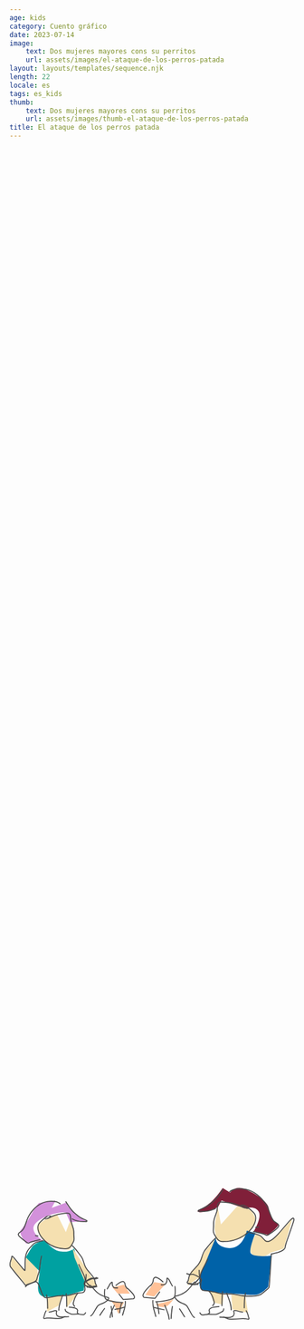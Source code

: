 ```yaml
---
age: kids
category: Cuento gráfico
date: 2023-07-14
image:
    text: Dos mujeres mayores cons su perritos
    url: assets/images/el-ataque-de-los-perros-patada
layout: layouts/templates/sequence.njk
length: 22
locale: es
tags: es_kids
thumb:
    text: Dos mujeres mayores cons su perritos
    url: assets/images/thumb-el-ataque-de-los-perros-patada
title: El ataque de los perros patada
---
```


<svg viewBox="0 0 761 352" xmlns="http://www.w3.org/2000/svg" xml:space="preserve" style="height:100%;max-width:100%;fill-rule:evenodd;clip-rule:evenodd;stroke-linejoin:round;stroke-miterlimit:10">
<path d="M76.905 479.531c3.852-5.841 19.135-10.934 19.135-10.934l8.885 17.768 4.781-12.984s3.956 8.676 3.419 15.718c-.536 7.042-1.721 15.878-6.839 15.032-5.117-.846-13.137-2.029-19.13-6.831-5.993-4.803-14.103-11.928-10.25-17.769h-.001ZM49.57 510.968l-.684 10.251 15.718 18.451 12.299-4.1-.997-12.986-11.302-11.616-.686 14.351-14.349-14.351h.001Z" style="fill:#f5e0b0;fill-rule:nonzero" transform="translate(-125.578 -1161.848) scale(2.63133)"/><path d="M83.427 494.849s-9.693 1.732-12.985 6.834c-3.291 5.101-6.153 10.248-6.153 10.248l13.67 13.671 2.05-15.718-3.106 29.786s-1.973 11.127 5.84 11.901c7.814.774 23.236-1.367 23.236-1.367l17.088-4.783 1.367-13.668s-3.789-4.232-6.156-12.304c-2.368-8.073-5.103-16.685-5.103-16.685s-4.572 5.204-15.635 2.767c-6.265-1.381-14.113-10.682-14.113-10.682Z" style="fill:#00a1a1;fill-rule:nonzero" transform="translate(-125.578 -1161.848) scale(2.63133)"/><path d="m111.753 502.764 2.05 9.568 12.988 30.072 10.251-1.367-12.299-19.135-12.99-19.138ZM85.79 552.655l-.006 14.349 11.618-6.151 4.784-10.934-16.397 2.736h.001Zm19.813-1.369 11.623-2.731-11.623 14.348v-11.617Z" style="fill:#f5e0b0;fill-rule:nonzero" transform="translate(-125.578 -1161.848) scale(2.63133)"/><path d="m109.022 476.114 17.085-.683s-21.249-13.129-20.502-19.135l-15.035 5.467 3.97-7.379-16.952 2.595s-3.55 3.775-7.52 10.934c-3.97 7.16-8.26 13.468-10.934 16.402-2.675 2.934 5.465 13.665 5.465 13.665L81 494.563s-14.4-9.068-6.834-17.085c7.566-8.016 24.146-11.804 30.759-10.931" style="fill:#d391db;fill-rule:nonzero" transform="translate(-125.578 -1161.848) scale(2.63133)"/><path d="m152.127 542.291 11.622-2.783 6.149 9.047h-12.3m-9.888 4.802s10.835 7.211 16.37 3.507l-5.848 12.276s-4.715-12.719-10.522-15.783Zm37.998-3.507 8.765-12.86 11.693 1.754-11.69 12.859-8.768-1.753Zm10.517 9.35s17.323-2.701 19.291-6.427c1.969-3.727-4.788 8.464-10.519 9.352-5.731.888-8.772-2.925-8.772-2.925Z" style="fill:#ffc197;fill-rule:nonzero" transform="translate(-125.578 -1161.848) scale(2.63133)"/><path d="M238.311 465.09s8.083-4.019 14.031-9.35c5.948-5.332 11.691-14.029 11.691-14.029l7.597 4.674s4.808-7.914 15.202-3.505 22.991 12.472 23.966 19.29c.975 6.818 4.16 13.353 8.768 15.198 4.608 1.845-9.353 11.69-9.353 11.69l-14.618-3.509s8.972-14.506 4.677-20.459c-4.295-5.953-13.239-2.578-13.239-2.578l-24.142-8.128-3.532 6.617s-17.543 8.172-21.048 4.089Z" style="fill:#801f39;fill-rule:nonzero" transform="translate(-125.578 -1161.848) scale(2.63133)"/><path d="m278.649 460.416-16.37 18.121-2.925-16.37s-4.564 18.623-2.918 23.384c1.646 4.761-2.071 11.182 9.348 9.935 11.419-1.247 18.925-1.795 23.382-7.599 4.457-5.804 9.642-9.716 7.603-16.365-2.039-6.649-7.115-10.825-18.12-11.106Z" style="fill:#f5e0b0;fill-rule:nonzero" transform="translate(-125.578 -1161.848) scale(2.63133)"/><path d="M231.883 525.884s8.844-5.439 10.524-12.275c1.681-6.837 14.614-20.459 14.614-20.459l-16.954 39.164-11.691 8.183 3.507-14.613Zm65.466-36.828s-10.168 16.269-1.751 21.046c8.416 4.776 16.951-2.923 16.951-2.923l13.447-4.092 8.766-30.396s-18.285 22.813-24.551 22.213c-6.265-.601-6.987-5.234-12.862-5.848Zm-46.176 57.287 3.507 11.106 9.353 2.338 1.167-11.108-14.027-2.336Zm21.626 3.505 1.169 14.613 15.784 3.509-2.922-18.12-14.031-.002Z" style="fill:#f5e0b0;fill-rule:nonzero" transform="translate(-125.578 -1161.848) scale(2.63133)"/><path d="m257.021 491.981-16.37 39.748s-1.253 11.771 2.339 12.86c3.591 1.089 9.839 3.242 23.966 3.507 14.127.265 22.911 2.121 29.811 1.754 6.9-.368 13.446-8.184 13.446-8.184l3.503-31.567s-21.212 2.615-21.623-3.505c-.411-6.119 5.258-19.289 5.258-19.289l-8.765-2.338s-4.005 18.753-18.121 17.536c-14.116-1.217-13.444-10.522-13.444-10.522Z" style="fill:#0062a8;fill-rule:nonzero" transform="translate(-125.578 -1161.848) scale(2.63133)"/><path d="M300.406 480.688c-.972.139-1.934.266-2.906.406-.29.044-.482.335-.438.625.045.29.304.482.594.437.97-.158 1.937-.31 2.906-.468a.539.539 0 0 0 .438-.594c-.042-.275-.319-.449-.594-.406Zm-226.218 8.718c-.275-.044-.55.132-.594.406-.045.275.132.55.406.594.826.144 1.674.295 2.5.438a.517.517 0 0 0 .594-.438.548.548 0 0 0-.438-.625l-2.469-.375h.001Zm188.562-34.031c-1.026.012-2.049.17-2.719.656-1.272.925-1.62 2.638-1.812 4.094-.171 1.29-.161 2.618-.344 3.906-.101.716-.327 1.459-.531 2.125-.838 2.733-2.083 5.385-2.688 8.188-.444 2.062-.323 4.099-.375 6.187-.047 1.886-.441 3.805-.125 5.688.281 1.673 1.178 3.009 2.032 4.437.923 1.544 1.893 3.139 3.312 4.282 2.138 1.72 4.181 1.559 6.781 1.468 1.941-.068 3.837-.215 5.75-.562 7.082-1.284 13.802-4.743 18.969-9.75 2.563-2.484 4.755-5.329 6.031-8.688 1.2-3.156 1.725-7.003-.25-9.968-.617-.927-1.478-1.686-2.281-2.438a50.405 50.405 0 0 0-3.531-3.031c-1.001-.776-2.019-1.519-3.094-2.188-.499-.31-1-.627-1.563-.812-.737-.243-1.514-.238-2.281-.281-.246-.014-.972-.17-.75-.063 2.383 1.144-.004.019-.719-.063A.508.508 0 0 0 282 459c-.031.276.193.531.469.562 1.337.549 1.476.701 1.875.938-1.192-.519-2.372-1.077-3.563-1.594-4.753-2.064-10.074-2.975-15.219-3.375-.734-.057-1.786-.168-2.812-.156Zm.656 1.125c1.336.025 2.675.117 4 .281 4.598.57 9.156 1.404 13.406 3.313 1.829.821 3.614 1.828 5.563 2.344.612.161 1.309.273 1.937.343.36.041 1.379.269 1.063.094-2.166-1.199-.126-.108 1.063-.031a51.187 51.187 0 0 1 4.656 4.125c.332.331.584.641.844 1.031 1.786 2.687 1.238 6.219.156 9.062-1.369 3.598-3.883 6.575-6.719 9.126-5.247 4.719-11.88 7.865-18.875 8.843-1.627.228-3.269.27-4.906.344-1.878.085-3.541.108-5.125-1.031-1.695-1.219-2.696-3.097-3.75-4.844-.666-1.104-1.316-2.177-1.531-3.469-.302-1.81.109-3.655.156-5.469.052-2.02-.089-4.005.344-6 .601-2.772 1.826-5.422 2.656-8.124.224-.73.483-1.479.594-2.25.223-1.561.168-3.167.468-4.719.179-.927.549-2.406 1.594-2.781.74-.266 1.642-.202 2.406-.188Zm19.782 3.125c-.219-.132.525.048.781.063.675.038 1.38.036 2.031.25.332.108.626.343.938.531.303.176.488.365 1.187.687.298.198.583.419.875.625-.246-.035-.376-.01-.562-.031a12.479 12.479 0 0 1-2.594-.594c-.11-.037-.204-.116-.313-.156.177.109.224.186.969.219 1.219.054-2.268-.963-3.312-1.594Zm-177.407 7c-1.101.022-2.221.204-2.937.281-4.092.441-8.205 1.225-11.969 2.938-.423.192-.864.352-1.281.562.182-.093.37-.222.344-.437a.508.508 0 0 0-.563-.438c-1.698.731-2.173 1.076-2.406 1.25.405-.069.817-.132 1.219-.156.218-.013.85-.131.656-.031-1.55.793-.755.434 0 .156-.92.462-1.828.957-2.813 1.25H86c.834-.016-1.745.858-2.438 1.5-.227.211.63-.026.938-.062a11.43 11.43 0 0 0 1.656-.344c1.817-.507 3.451-1.504 5.156-2.282 3.94-1.796 8.36-2.616 12.657-2.968.39-.032.765-.041 1.156-.063.804-.045 2.156-.233 2.875.313.871.661 1.033 2.044 1.156 3.031.146 1.164.124 2.338.282 3.5.094.694.339 1.403.531 2.063.707 2.428 1.738 4.796 2.25 7.281.369 1.796.228 3.587.281 5.406.047 1.625.412 3.252.156 4.875-.215 1.365-.957 2.507-1.625 3.688-.79 1.395-1.607 2.765-2.875 3.781-1.436 1.151-3.121.968-4.844.906-1.609-.058-3.196-.198-4.78-.5-6.276-1.195-12.111-4.57-16.407-9.281-1.798-1.972-3.309-4.135-4.219-6.656-.92-2.549-1.401-5.705.125-8.126.48-.761 1.184-1.41 1.813-2.031a42.738 42.738 0 0 1 2.906-2.625c.011-.009.02-.022.031-.031 1.357-.608 2.02-.961 2.25-1.125-.222.042-.444.1-.656.125-.083.01-.115.009-.25.031.415-.305.82-.623 1.25-.906.296-.195.67-.485 1.031-.625-.125.02-.101.078-.437.094-1.038.048 1.9-.824 2.781-1.375.178-.111-.416.019-.625.031-.218.013-.439.012-.656.031-.444.039-.888.103-1.313.25-1.364.475-2.883 1.774-4 2.688-1.456 1.191-2.83 2.51-4.125 3.875-.33.348-.587.656-.844 1.062-1.573 2.493-1.293 5.652-.437 8.344 1.035 3.259 3 6.042 5.375 8.469 4.644 4.746 10.824 8.024 17.406 9 1.417.21 2.823.243 4.25.312 1.689.082 3.233.066 4.688-.906 1.57-1.05 2.557-2.706 3.469-4.312.634-1.118 1.319-2.174 1.624-3.438.451-1.866.054-3.773 0-5.656-.041-1.486.064-2.989-.124-4.469-.372-2.919-1.655-5.697-2.469-8.5-.175-.6-.383-1.265-.469-1.906-.191-1.42-.146-2.837-.406-4.25-.197-1.069-.565-2.276-1.469-2.969-.665-.51-1.742-.647-2.844-.625Zm-19.375 4.25c.16-.025.432.004.563-.094-.166.029-.342.008-.5.063-.02.007-.042.023-.063.031ZM86 472c-.665.031-.696.046-.938.219.276-.054.558-.085.813-.157.045-.012.08-.049.125-.062Z" style="fill:#4b4b4b;fill-rule:nonzero" transform="translate(-125.578 -1161.848) scale(2.63133)"/><path d="M336 471.875c-.966-.409-2.052.526-2.719 1.094-1.532 1.304-2.875 2.887-4.187 4.406-3.307 3.827-6.436 7.782-9.938 11.437-1.857 1.94-3.841 3.905-6.125 5.344-.627.395-1.298.755-2 1-2.648.925-3.488-.556-5.25-2.375-1.234-1.273-2.51-2.631-4.062-3.531-1.111-.644-2.404-1.015-3.625-1.375-2.104-.62-4.266-1.061-6.406-1.531a.493.493 0 0 0-.607.488c0 .231.162.432.388.48 2.628.578 5.3 1.103 7.843 2 .756.267 1.487.507 2.157.938 1.748 1.124 3.172 2.764 4.593 4.25.418.437.838.93 1.344 1.281 1.192.826 2.648.775 3.969.313.774-.271 1.496-.658 2.187-1.094 2.684-1.69 4.977-4.038 7.126-6.344 3.194-3.427 6.125-7.082 9.187-10.625 1.278-1.479 2.57-3.01 4.063-4.281.265-.226 1.237-1.097 1.656-.938.497.19.14 1.644.062 1.938-.498 1.876-1.148 3.729-1.781 5.562-1.942 5.628-4.006 11.223-5.875 16.876-.415 1.253-.757 2.505-.969 3.812-.032.2-.003.424-.031.625-.089.63-.493 1.162-.938 1.594-1.064 1.034-2.46 1.715-3.812 2.281-1.684.705-3.453 1.227-5.219 1.688-1.037.27-2.074.506-3.125.718-.323.065-.842.067-1 .438-.145.341-.075.828-.094 1.156-.027.484-.065.984-.093 1.469-.12 2.053-.22 4.103-.344 6.156-.357 5.927-.705 11.86-1.156 17.781-.188 2.46-.328 4.936-.719 7.375-.006.038-.567.567-.656.657-.538.539-1.113 1.03-1.688 1.531a66.76 66.76 0 0 1-4.375 3.531c-.808.592-1.603 1.101-2.531 1.469-2.887 1.143-6.169 1.17-9.219 1.156-2.372-.011-4.766.038-7.125-.25-3.392-.414-6.707-1.331-10.094-1.781-3.674-.489-7.381-.024-11.062-.375-2.527-.241-4.965-.97-7.406-1.625-2.89-.776-5.75-1.158-8.719-1.469-1.555-.163-3.488.079-4.656-1.187-1.619-1.755-.428-4.882-.5-6.969-.077-2.203-.969-4.264-1.375-6.407-.352-1.852-.256-3.782-.375-5.656-.019-.292-.27-.487-.563-.468a.536.536 0 0 0-.5.562c.123 1.919.046 3.884.406 5.781.397 2.084 1.269 4.076 1.344 6.219.089 2.511-1.174 5.538.782 7.656 1.392 1.509 3.445 1.304 5.312 1.5 2.914.306 5.726.708 8.562 1.469 2.499.67 5.007 1.41 7.594 1.656 3.667.35 7.341-.144 11 .344 3.391.452 6.729 1.368 10.125 1.781 2.819.343 5.696.314 8.531.282 2.776-.032 5.7-.183 8.313-1.219 1.603-.636 2.932-1.73 4.281-2.781a70.492 70.492 0 0 0 2.532-2.063c.827-.709 1.656-1.457 2.406-2.25.22-.233.611-.585.687-.906.323-1.366.363-2.89.469-4.281.122-1.604.26-3.209.375-4.813.294-4.095.531-8.214.781-12.313.179-2.931.361-5.849.532-8.781l.156-2.719c.012-.215.019-.41.031-.624.02-.004.042.003.063 0 .063-.013.124-.019.187-.032.152-.031.285-.062.437-.094.188-.039.376-.083.563-.124.218-.049.439-.075.656-.126a57.852 57.852 0 0 0 1.531-.374c3.119-.815 7.103-1.915 9.469-4.219 1.298-1.265 1.171-2.352 1.531-4 .28-1.278.653-2.478 1.063-3.719 1.879-5.685 3.987-11.298 5.906-16.969.208-.614.426-1.226.625-1.843.109-.336.24-.756.344-1.094.338-1.098 1.337-3.797-.25-4.469ZM81.594 494.5c-2.761.639-5.816 1.125-8.344 2.469-1.826.97-3.21 2.79-4.563 4.281-1.462 1.612-2.832 3.191-3.75 5.188-2.508 5.454-1.81 11.966-2 17.843l-.156-.156c-.859-.86-1.627-1.786-2.406-2.719-2.548-3.052-4.959-6.209-7.594-9.187-.415-.47-.826-.945-1.25-1.407-.391-.426-1.495-.81-1.843-.218-.135.227-.153.815-.188 1-.03.157-.059.312-.094.468a21.6 21.6 0 0 1-.625 2.157c-.788 2.34-1.476 4.585-.75 7.031.161.542.696 1.066 1.032 1.5.631.816 1.291 1.601 1.937 2.406 2.239 2.791 4.51 5.549 6.781 8.313.618.752 1.225 1.53 1.844 2.281.476.579.96 1.141 1.438 1.719.569.689 1.117 1.374 1.687 2.062.102.123.772 1.004.906 1.031.765.16.801-.035 1.625-.374.496-.205 1-.429 1.5-.626 1.68-.662 3.359-1.278 5.094-1.781.392-.113.792-.214 1.188-.312.476-.119 1.525-.489 2-.188 1.143.726 1.901 2.82 2.374 3.969 1.104 2.678 1.95 5.472 3.188 8.094.597 1.264 1.353 2.873 2.625 3.625.971.574 2.22.346 3.281.25.633-.058 1.341-.181 1.969-.281 3.159-.504 6.23-1.461 9.438-1.626 3.165-.162 6.324.155 9.468-.406 3.157-.563 6.114-1.82 9.313-2.218 1.041-.13 2.109-.297 3.156-.376 1.594-.119 3.212-.165 4.219-1.593 1.382-1.96.396-4.453.468-6.625.065-1.919.819-3.723 1.157-5.594.308-1.71.207-3.492.312-5.219v-.021a.534.534 0 0 0-.532-.532.533.533 0 0 0-.53.491c-.102 1.684-.013 3.426-.313 5.093-.346 1.927-1.091 3.744-1.156 5.719-.06 1.829.871 4.429-.281 6.063-.799 1.132-2.196 1.093-3.438 1.187-1.35.103-2.723.272-4.062.469-2.907.429-5.617 1.609-8.5 2.125-3.097.554-6.193.245-9.313.406-3.567.185-7.002 1.327-10.531 1.781-.975.121-1.956.184-2.938.188a1.265 1.265 0 0 1-.656-.188c-1.066-.633-1.728-2.118-2.219-3.156a31.936 31.936 0 0 1-.718-1.656c-.972-2.389-1.736-4.86-2.781-7.219-.523-1.178-1.242-2.973-2.47-3.656-1.101-.613-2.933.097-4 .406-1.765.513-3.508 1.138-5.218 1.813-.634.25-1.246.518-1.875.781-.132.055-.275.1-.406.156-3.648-4.228-7.137-8.633-10.656-12.969-1.112-1.369-2.227-2.735-3.313-4.124-.243-.312-1.076-1.266-1.125-1.469-.206-.851-.365-1.713-.281-2.594.156-1.634.79-3.136 1.281-4.687a16.554 16.554 0 0 0 .563-2.25c.047.025.109.039.156.062.038.019.04.034.093.062.788.924 1.648 1.798 2.438 2.719 2.415 2.815 4.655 5.771 7.063 8.594.739.867 1.484 1.877 2.406 2.563.348.258.903.398 1.156-.032a.745.745 0 0 0 .094-.312c.038-.657.071-1.312.093-1.969.023-.662.027-1.337.032-2 .02-2.931-.092-5.866.281-8.781.325-2.538 1.066-5.042 2.438-7.219.962-1.527 2.22-2.801 3.437-4.125 1.021-1.112 2.11-2.426 3.469-3.156.82-.441 1.802-.726 2.687-1 1.77-.55 3.602-.958 5.406-1.375a.493.493 0 0 0 .376-.594.493.493 0 0 0-.594-.375Z" style="fill:#4b4b4b;fill-rule:nonzero" transform="translate(-125.578 -1161.848) scale(2.63133)"/><path d="M256.406 492.094c-3.167 2.967-5.962 6.234-8.625 9.656-1.054 1.355-2.28 2.686-3.125 4.188-1.421 2.525-2.057 5.41-3.094 8.093-.627 1.624-1.43 3.137-2.468 4.531-2.66 3.575-6.166 6.397-8.563 10.188-1.028 1.627-1.293 3.604-1.719 5.438-.089.384-.13.806-.312 1.156-.374.72-1.673 1.733-.688 2.594 1.046.912 2.597.796 3.876.968.981.132 1.927.408 2.906.563 1.511.238 3.003.311 4.531.281a.562.562 0 0 0 .531-.562.507.507 0 0 0-.504-.501l-.027.001a25.176 25.176 0 0 1-5.437-.469c-.911-.181-1.764-.346-2.688-.438-.387-.04-.772-.092-1.156-.156-.318-.052-.641-.119-.938-.25-.149-.066-.26-.187-.406-.25.009-.01.023-.021.031-.031.003-.012-.006-.011 0-.032.375-.43.885-1.001 1.031-1.531.298-1.076.497-2.163.75-3.25.441-1.885 1.296-3.453 2.469-5 2.18-2.873 4.974-5.194 7.125-8.093 1.092-1.472 1.934-3.07 2.594-4.782 1.016-2.637 1.639-5.485 3.031-7.968.817-1.457 2.011-2.749 3.031-4.063 2.628-3.382 5.404-6.6 8.532-9.531a.516.516 0 0 0 .031-.719.515.515 0 0 0-.719-.031Zm-145.375 7.625a.476.476 0 0 0 0 .687c2.677 2.646 5.051 5.567 7.281 8.594.871 1.181 1.872 2.325 2.563 3.625 1.192 2.243 1.728 4.787 2.594 7.156.628 1.719 1.442 3.312 2.531 4.781 1.774 2.395 4.01 4.394 5.75 6.813 1.004 1.396 1.755 2.795 2.125 4.469.143.648.232 1.289.375 1.937.092.418.167.861.344 1.25.159.352.484.741.75 1.063.012.028.012.054.031.094-.005.002.005.027 0 .031-.092.06-.18.14-.281.187-.25.107-.513.181-.782.219-.318.055-.686.061-1 .094-.7.073-.689.075-1.374.219-.609.127-1.2.273-1.813.374-1.23.205-2.443.278-3.687.25-.294-.006-.557.207-.563.5a.56.56 0 0 0 .531.563 21.353 21.353 0 0 0 4.844-.437c.605-.127.95-.262 1.531-.344 1.112-.158 2.454-.05 3.344-.875.864-.802-.218-1.68-.563-2.375-.212-.429-.371-1.533-.468-2-.279-1.338-.568-2.748-1.282-3.938-1.937-3.232-4.734-5.716-6.968-8.718-1.033-1.388-1.811-2.876-2.406-4.5-.885-2.415-1.437-4.998-2.657-7.282-.718-1.344-1.754-2.559-2.656-3.781-2.264-3.067-4.661-5.975-7.375-8.656a.515.515 0 0 0-.719 0Zm176.407 47.812a.51.51 0 0 0-.626.344c-1.35 4.945-1.219 9.983-1.343 15.063a.56.56 0 0 0 .531.562c.291 0 .531-.24.531-.531.115-4.993-.075-9.951 1.25-14.813a.509.509 0 0 0-.343-.625ZM85.219 549.5a.527.527 0 0 0-.375.625c1.13 4.376.965 8.831 1.062 13.313a.562.562 0 0 0 .563.531c.293-.007.506-.27.5-.563-.107-4.563-.003-9.077-1.156-13.531-.07-.269-.326-.444-.594-.375Zm182.75-1.969c-.264.088-.4.393-.313.657 1.863 5.619 4.439 10.873 4.532 16.906.002.275.23.501.505.501l.026-.001a.535.535 0 0 0 .531-.532c-.026-1.511-.112-2.95-.406-4.437-.871-4.399-2.842-8.512-4.25-12.75-.088-.264-.362-.431-.625-.344ZM101.844 549.5a.509.509 0 0 0-.625.344c-1.63 5.172-3.878 9.945-3.969 15.468l-.001.026c0 .276.225.503.501.506.293.004.558-.207.563-.5.077-5.345 2.265-10.168 3.843-15.188.084-.265-.047-.573-.312-.656ZM264 546.094a.505.505 0 0 0-.562.437c-.669 4.764-.624 9.575-.688 14.375a.533.533 0 0 0 .531.499c.28 0 .514-.22.531-.499.056-4.755-.033-9.497.626-14.218a.539.539 0 0 0-.438-.594Zm-158.812 2.125a.507.507 0 0 0-.438.562c.562 4.246.485 8.54.531 12.813.004.293.27.503.563.5.293-.004.503-.238.5-.532-.055-4.314-.023-8.62-.594-12.906a.506.506 0 0 0-.562-.437Zm144.624-2.438c-.199.193-.224.519-.031.719 2.302 2.382 3.546 5.209 4.5 8.344.294.964.874 2.213.719 3.281-.127.88-1.026 1.67-1.531 2.344-.176.235-.11.574.125.75a.5.5 0 0 0 .718-.094c.64-.857 1.549-1.709 1.719-2.813.191-1.237-.398-2.616-.75-3.75-1.018-3.28-2.37-6.285-4.781-8.781a.476.476 0 0 0-.688 0Zm-132.468 2.157a.477.477 0 0 0-.688.031c-2.082 2.272-3.23 4.948-4.094 7.875-.309 1.049-.817 2.283-.656 3.406.142.988.915 1.749 1.469 2.531.17.239.511.295.75.125a.503.503 0 0 0 .125-.718c-.433-.61-1.171-1.316-1.281-2.094-.135-.956.338-2.051.593-2.938.803-2.783 1.834-5.34 3.813-7.5a.515.515 0 0 0-.031-.718Zm170.312 17.531a.507.507 0 0 0-.187.687c.52.963.992 1.91 1.375 2.938.252.676.453 1.33.625 2.031.084.345.142.685.219 1.031.053.245.635 1.519.562 1.656-.227.426-1.507.036-1.781-.031-.526-.127-.68-.172-1.219-.219a33.174 33.174 0 0 0-1.969-.093 36.593 36.593 0 0 0-3.125.031c-3.806.221-7.631.792-11.437.281-1.838-.246-3.575-1.33-5.281-1.969a.505.505 0 0 0-.657.313c-.102.275.007.585.281.687 1.796.67 3.603 1.769 5.532 2.032 4.583.625 9.134-.354 13.718-.375.641-.003 1.267.035 1.907.062.497.022.982.002 1.469.094.988.188 2.906.965 3.5-.406.323-.748-.262-1.445-.469-2.125-.231-.755-.327-1.523-.563-2.282-.451-1.451-1.092-2.822-1.812-4.156a.507.507 0 0 0-.688-.187Zm-202.593.156a.517.517 0 0 0-.688.219c-.617 1.205-1.147 2.417-1.531 3.718-.202.683-.303 1.383-.5 2.063-.18.623-.657 1.256-.375 1.937.522 1.264 2.158.588 3.062.407.407-.082.837-.075 1.25-.094.544-.025 1.08-.065 1.625-.063 3.929.02 7.752.855 11.688.344 1.657-.215 3.193-1.244 4.718-1.844a.54.54 0 0 0 .313-.687.521.521 0 0 0-.687-.281c-1.428.563-2.914 1.549-4.47 1.75-3.26.42-6.462-.02-9.718-.219a31.995 31.995 0 0 0-3.531-.031c-.516.025-.886.027-1.375.125a9.52 9.52 0 0 0-.531.125c-.18.046-1.275.413-1.438.094-.058-.114.456-1.29.5-1.5.065-.312.115-.628.188-.938.145-.629.316-1.204.53-1.812.325-.919.745-1.76 1.188-2.626a.518.518 0 0 0-.219-.687h.001Zm180.218-2.094a.509.509 0 0 0-.625.344c-.145.517-.119 1.27-.437 1.719-.259.365-.69.564-1.063.812-.943.63-1.966 1.16-3 1.625-.826.372-1.724.805-2.625.969-1.259.229-2.575.157-3.843.094-1.534-.076-3.06-.195-4.594-.25a.562.562 0 0 0-.563.531c-.01.293.238.521.531.531 2.128.073 4.246.289 6.376.282.861-.004 1.784.001 2.624-.219 1.611-.423 3.225-1.257 4.657-2.094.76-.444 1.782-.951 2.312-1.687.417-.578.406-1.37.594-2.032a.509.509 0 0 0-.344-.625Zm-161.187.375a.476.476 0 0 0-.344.594c.162.6.137 1.314.5 1.844.571.834 2.03 1.586 2.906 2.062.97.528 2.025 1.079 3.094 1.375.961.267 2.049.212 3.031.188 1.564-.039 3.125-.162 4.688-.219a.536.536 0 0 0 .5-.562.536.536 0 0 0-.563-.5c-1.559.059-3.096.204-4.656.25-.879.025-1.854.072-2.719-.157-.989-.262-2.008-.798-2.906-1.281a15.137 15.137 0 0 1-2.375-1.562.75.75 0 0 1-.156-.157c-.271-.406-.252-1.069-.375-1.531a.509.509 0 0 0-.625-.344Zm103.281-31.437c-.736.458-.296 2.332-.406 3.031-.07.439-.278.868-.438 1.281-.218.564-.469 1.197-.875 1.657-.901 1.019-2.777.747-3.968.718a.534.534 0 0 0-.532.532l-.001.025c0 .276.225.503.501.506 1.692.039 3.835.214 4.969-1.313.586-.79 1.22-2.293 1.375-3.25.098-.605.023-1.236 0-1.844-.002-.061 0-.125 0-.187.192.139.393.273.562.437.244.237.432.503.626.782.278.401.557.95.781 1.406.331.674.634 1.343 1 2 .538.967 1.086 1.953 1.593 2.938.128.246.41.345.657.218a.518.518 0 0 0 .219-.687c-.675-1.311-1.429-2.576-2.063-3.907-.409-.857-.798-1.747-1.344-2.531-.23-.331-.463-.653-.75-.937-.292-.289-.64-.534-.969-.782-.269-.202-.639-.279-.937-.093Zm-55.5 4.031a.809.809 0 0 0-.656.125c-.306.213-.631.436-.907.687-.267.245-.5.523-.718.813-.206.273-.386.582-.563.875-.339.562-.593 1.173-.906 1.75-.539.994-1.169 1.916-1.719 2.906-.135.243-.024.553.219.688.24.137.55.052.687-.188.553-.992 1.176-1.942 1.719-2.937.307-.563.543-1.171.875-1.719.327-.539.618-1.011 1.094-1.438.142-.127.31-.236.469-.343v.062c-.011.313-.026.625-.031.938-.02 1.175.678 2.842 1.5 3.687 1.114 1.147 2.973 1.001 4.437.969h.001c.291 0 .53-.239.53-.53v-.001a.535.535 0 0 0-.531-.532c-1.098.026-2.842.253-3.687-.624-.455-.472-1.079-1.826-1.188-2.469-.125-.737.199-1.572-.094-2.281a.727.727 0 0 0-.531-.438Zm63.5 15.5a.522.522 0 0 0-.187.719c1.504 2.627 3.668 4.313 6.406 5.593 1.947.912 4.19 1.432 5.687 3.063.298.325.479.755.719 1.125a38.49 38.49 0 0 1 1.531 2.562c.898 1.653 1.734 3.335 2.719 4.938.744 1.211 1.589 2.566 2.906 3.219.249.122.565.03.688-.219.122-.249-.001-.565-.25-.688-1.343-.657-2.165-2.241-2.875-3.468-1.324-2.286-2.403-4.691-3.844-6.906-.272-.418-.507-.884-.844-1.25-1.636-1.78-3.854-2.318-5.969-3.313-2.537-1.194-4.575-2.748-5.968-5.187a.52.52 0 0 0-.719-.188Zm-66.625 1.219a.512.512 0 0 0-.719.156c-1.443 2.23-3.117 3.385-5.531 4.437-1.935.844-4.03 1.332-5.562 2.876-.609.612-1.038 1.396-1.5 2.124-1.133 1.784-2.052 3.674-3.219 5.438-.619.934-1.288 1.923-2.313 2.438-.247.125-.375.439-.25.687.126.248.44.344.688.219 1.383-.708 2.256-2.061 3.062-3.344 1.224-1.948 2.273-3.989 3.594-5.875.221-.315.386-.696.656-.969 1.411-1.422 3.492-1.85 5.282-2.625 2.608-1.129 4.405-2.409 5.968-4.812a.551.551 0 0 0-.156-.75Zm64.344 7.937a.516.516 0 0 0-.594.406c-.744 4.049-1.046 8.15-1.344 12.25a.537.537 0 0 0 .534.525.536.536 0 0 0 .529-.462c.287-4.063.547-8.113 1.281-12.125a.516.516 0 0 0-.406-.594Zm-62.282-.062a.516.516 0 0 0-.406.594c.645 3.455.921 6.905 1.188 10.406.022.292.27.522.562.5a.536.536 0 0 0 .5-.563c-.278-3.537-.593-7.041-1.25-10.531a.516.516 0 0 0-.594-.406Zm54.219-1.313a.51.51 0 0 0-.281.657c1.798 4.653 4.031 9.124 4.5 14.156a.51.51 0 0 0 .562.468c.292-.027.528-.27.5-.562-.49-5.139-2.784-9.687-4.624-14.438a.51.51 0 0 0-.657-.281Z" style="fill:#4b4b4b;fill-rule:nonzero" transform="translate(-125.578 -1161.848) scale(2.63133)"/><path d="M154.281 560.031a.509.509 0 0 0-.656.281c-1.709 4.084-3.852 7.968-4.313 12.438-.029.292.209.564.5.594a.512.512 0 0 0 .563-.469c.438-4.353 2.527-8.209 4.187-12.187a.508.508 0 0 0-.281-.657Zm40.157 2a.541.541 0 0 0-.657.375.539.539 0 0 0 .375.656c3.431.948 6.867 1.767 10.375 2.376a.48.48 0 0 0 .563-.407.48.48 0 0 0-.406-.562c-3.475-.608-6.855-1.492-10.25-2.438Zm-30.344-.062c-4.766 1.043-2.624.617-4.75 1.062-1.064.223 2.113-.493 3.187-.656.535-.081-1.037.279-1.562.406-.991.24-2.19.514-3.188.719-.532.109-2.121.439-1.593.312 2.631-.631-.006-.012-1.626.25a.485.485 0 0 0-.406.563c.044.274.289.482.563.437 4.817-1.025 2.706-.588 4.843-1.031 1.069-.221-2.14.441-3.187.75-.529.156 1.084-.175 1.625-.281 1.037-.204 2.19-.477 3.219-.719.53-.124 2.097-.479 1.562-.375-2.691.525.019-.004 1.594-.406a.539.539 0 0 0 .375-.656.539.539 0 0 0-.656-.375Z" style="fill:#4b4b4b;fill-rule:nonzero" transform="translate(-125.578 -1161.848) scale(2.63133)"/><path d="M197.281 557.406a.508.508 0 0 0-.343.625c1.101 3.554 1.493 7.223 1.937 10.907a.54.54 0 0 0 .594.468.54.54 0 0 0 .469-.594c-.46-3.744-.908-7.451-2.032-11.062a.509.509 0 0 0-.625-.344ZM161.5 558a.525.525 0 0 0-.656.312c-.946 4.769-.516 2.671-.938 4.782-.264 1.322.5-2.665.688-4 .038-.273-.176.546-.25.812-.14.501-.263 1.086-.375 1.594a47.29 47.29 0 0 0-.594 3.188c-.079.529-.339 2.115-.219 1.593.607-2.64.023-.023-.187 1.563-.038.29.146.587.437.625A.54.54 0 0 0 160 568c.896-4.677.548-2.869.906-4.688.204-1.036-.367 2.087-.687 3.094-.161.507.144-1.036.219-1.562.185-1.309.377-2.621.687-3.906.062-.257.118-.527.187-.782.07-.254.294-1.01.25-.75-.481 2.869-.005.014.25-.75a.524.524 0 0 0-.312-.656Zm31.781-2.969a.531.531 0 0 0-.562.469c-.503 5.626 1.533 10.963 2.969 16.312a.54.54 0 0 0 .656.376.54.54 0 0 0 .375-.657c-1.409-5.221-3.49-10.44-3-15.937.024-.277-.161-.538-.438-.563Zm-28.093.938c-.277.026-.496.255-.469.531.455 4.735-1.481 9.228-2.781 13.688a.54.54 0 0 0 .374.656.52.52 0 0 0 .657-.344c1.332-4.598 3.221-9.219 2.75-14.094a.476.476 0 0 0-.531-.437Zm54.781 7.625a.485.485 0 0 0-.125.687c.859 1.348.623.948.875 1.344-.266-.459.586.867.875 1.313.575.886 1.128 1.79 1.687 2.687.279.448 1.131 1.786.844 1.344-1.442-2.22-.019-.007.813 1.343.154.25.5.342.75.188.249-.154.31-.5.156-.75-2.596-4.017-1.441-2.213-2.594-4-.578-.896 1.17 1.783 1.781 2.656.304.434-.56-.896-.843-1.344-.569-.898-1.164-1.799-1.75-2.687-.295-.446-1.161-1.764-.876-1.313 1.421 2.245-.015-.017-.906-1.343a.485.485 0 0 0-.687-.125Zm-75.5-.406a.488.488 0 0 0-.688.124c-2.412 3.455-1.337 1.905-2.406 3.438-.535.767 1.058-1.525 1.563-2.312.254-.397-.539.772-.813 1.156-.544.762-1.096 1.539-1.625 2.312-.263.385-1.052 1.536-.781 1.156 1.36-1.908-.006-.003-.781 1.157a.512.512 0 0 0 .156.719c.244.162.587.119.75-.126 2.378-3.453 1.311-1.934 2.375-3.468.531-.767-1.071 1.562-1.625 2.312-.276.373.522-.803.781-1.187.519-.772 1.029-1.519 1.563-2.281.268-.384 1.073-1.545.812-1.157-1.298 1.93.019.017.844-1.125a.526.526 0 0 0-.125-.718ZM196 531.594c-.773-.09-1.482.421-1.969.968-.893 1.005-.888 1.942-1.093 3.188-.094.569-.288 1.151-.5 1.688-.405 1.019-1.177 1.832-1.844 2.687a.54.54 0 0 0 .094.75c.231.18.569.138.75-.094.834-1.072 1.688-2.044 2.124-3.343.166-.494.354-1.017.438-1.532.084-.519.058-1.05.188-1.562.317-1.253 1.183-1.881 2.406-1.594.232.055.465.131.687.219.44.173.938.449 1.344.687.632.372 1.28.758 1.875 1.188.928.67 1.728 1.503 2.594 2.25.21.181.506.147.687-.063.182-.21.179-.537-.031-.719-1.079-.932-2.08-1.938-3.281-2.718-.894-.58-1.818-1.2-2.813-1.594-.651-.258-.962-.326-1.656-.406Zm-33.031 4.218c-.338-.025-.816.063-1.094.126a6.861 6.861 0 0 0-1.469.531c-.653.311-1.286.69-1.906 1.062-1.108.666-2.057 1.54-3.062 2.344-.217.173-.236.502-.063.719.173.217.471.236.687.062.97-.775 1.899-1.612 2.969-2.25.594-.354 1.187-.736 1.813-1.031a5.83 5.83 0 0 1 1.25-.437c1.024-.223 1.923.261 2.218 1.343.119.436.11.902.188 1.344.089.509.251.987.438 1.469.411 1.064 1.212 1.887 1.937 2.75a.535.535 0 0 0 .392.172.536.536 0 0 0 .421-.86c-.61-.723-1.31-1.4-1.688-2.281-.723-1.687-.298-3.21-1.844-4.531-.328-.28-.754-.498-1.187-.532Zm52.593 5.094a.507.507 0 0 0-.437.563c.334 2.548.375 5.266.063 7.812-.108.874-.231 1.993-.75 2.75-.339.494-.956.852-1.469 1.125-1.108.59-2.324.955-3.531 1.282-4.319 1.169-8.833 1.614-13.282 1.968a.512.512 0 0 0-.468.563c.023.292.27.492.562.469 4.79-.386 9.671-.796 14.281-2.219 1.586-.49 3.745-1.155 4.75-2.594.833-1.191.937-2.999 1.031-4.375.157-2.283.111-4.634-.187-6.906a.508.508 0 0 0-.563-.438Z" style="fill:#4b4b4b;fill-rule:nonzero" transform="translate(-125.578 -1161.848) scale(2.63133)"/><path d="M144.469 543.812a.509.509 0 0 0-.563.438c-.321 2.265-.359 4.705-.062 6.969.12.921.295 2.013.875 2.781 1.041 1.379 3.598 2.065 5.187 2.469 4.081 1.038 8.311 1.406 12.5 1.719a.565.565 0 0 0 .594-.5.536.536 0 0 0-.5-.563c-4.129-.304-8.319-.648-12.344-1.656-1.286-.322-2.598-.73-3.75-1.407-.299-.176-.663-.401-.875-.687-.639-.864-.705-2.248-.781-3.25-.143-1.896-.111-3.864.156-5.75a.507.507 0 0 0-.437-.563Zm120.093-101.124a.505.505 0 0 0-.718.124c-2.05 2.961-3.968 6.065-6.344 8.782-1.654 1.891-3.601 3.472-5.562 5.031-1.005.798-2 1.613-3.032 2.375-1.741 1.286-3.657 2.087-5.625 2.938-.839.362-1.661.795-2.5 1.156-.685.294-2.171.721-2.062 1.718.072.666.657.966 1.25 1.063.634.104 1.302-.025 1.937-.063.605-.035 1.21.023 1.813.032.428.006.884.011 1.312 0 .426-.012.825-.034 1.25-.063.423-.028.86-.047 1.281-.093a27.81 27.81 0 0 0 2.5-.407c2.443-.491 4.701-1.323 6.907-2.469a.518.518 0 0 0 .219-.687.52.52 0 0 0-.688-.219c-2.486 1.292-5.069 2.165-7.844 2.594-1.21.192-2.431.307-3.656.344-1.266.033-2.519-.099-3.781 0-.477.037-.941.056-1.344-.156.091-.065.182-.137.281-.188.249-.129.524-.236.782-.344.934-.391 1.818-.88 2.75-1.281 1.556-.669 3.15-1.254 4.593-2.156.855-.534 1.647-1.192 2.438-1.813 2.348-1.844 4.754-3.638 6.812-5.812 2.764-2.919 4.907-6.396 7.188-9.688.167-.241.085-.551-.157-.718ZM104.688 455.25a.511.511 0 0 0-.157.719c1.943 2.955 3.752 6.076 6.125 8.719 1.895 2.109 4.172 3.846 6.344 5.656 1.898 1.582 3.886 2.37 6.062 3.406.678.322 1.319.685 2 1 .172.079.42.168.594.281.018.012.041.007.063.031-.158.086-.215.157-.563.157-.532-.001-1.059-.112-1.594-.094-.358.012-.735.026-1.093.031-.719.012-1.377.019-2.094-.031a22.88 22.88 0 0 1-3.094-.437c-2.006-.425-3.862-1.174-5.656-2.157-.243-.133-.523-.024-.656.219a.471.471 0 0 0 .187.656c3.888 2.13 8.035 2.896 12.438 2.75.849-.028 1.944.342 2.718-.125.415-.25.623-.723.469-1.187-.266-.807-1.476-1.101-2.125-1.438-2.194-1.139-4.564-1.936-6.531-3.468-2.573-2.006-5.198-4.145-7.281-6.657-2.034-2.453-3.694-5.218-5.438-7.875a.513.513 0 0 0-.718-.156Zm179.25-13.156a35.86 35.86 0 0 0-3.907.031c-1.765.108-3.549.189-5.25.719-1.461.455-2.754 1.245-3.969 2.156a.522.522 0 0 0-.093.719.522.522 0 0 0 .719.093c1.121-.841 2.274-1.579 3.624-2 1.962-.609 4.092-.643 6.126-.75 10.869-.571 20.574 6.421 26.218 15.313a31.317 31.317 0 0 1 2.75 5.469c1.181 3.035 2.024 6.252 3.656 9.094.61 1.061 1.341 2.168 2.282 2.968 1.195 1.016 2.798 1.662 3.812 2.875.212.253.329.562.5.844.185.304-.343 1.071-.468 1.25-.563.801-1.267 1.454-2 2.094-2.069 1.805-4.388 3.367-6.719 4.812-.728.451-1.424 1.235-2.313 1.313-.648.056-1.316-.589-1.844-.844-.727-.352-1.57-.531-2.343-.75-3.09-.875-6.248-1.495-9.375-2.219-.286-.066-.559.089-.625.375-.066.286.12.59.406.656 3.412.79 6.865 1.448 10.219 2.469.361.11.878.256 1.25.438.767.375 1.491.984 2.406.906 1.2-.102 2.142-1.038 3.125-1.656 2.449-1.541 4.874-3.185 7-5.157.951-.881 2.466-2.229 2.344-3.687-.083-.98-.988-1.804-1.688-2.375-.956-.78-2.056-1.327-3-2.125-1.38-1.167-2.374-3.218-3.093-4.844-.984-2.222-1.68-4.55-2.563-6.812a32.77 32.77 0 0 0-2.875-5.657c-4.621-7.262-11.88-13.405-20.438-15.25-1.29-.278-2.582-.407-3.874-.468ZM90.594 454.688c-9.796-.543-18.322 6.125-23.188 14.187a30.108 30.108 0 0 0-2.469 5.094c-.877 2.369-1.556 4.799-2.624 7.093-.548 1.176-1.17 2.497-2.157 3.376-1.345 1.198-3.078 1.887-3.906 3.593-.07.145-.108.309-.125.469-.14 1.283 1.181 2.543 2 3.344 1.889 1.847 4.105 3.401 6.313 4.844.781.51 1.426 1.224 2.406 1.312.81.073 1.426-.497 2.094-.844.566-.294 1.2-.441 1.812-.625 2.613-.785 5.32-1.322 7.969-1.969a.506.506 0 0 0 .375-.624.56.56 0 0 0-.656-.407c-2.668.652-5.37 1.209-8 2-.674.203-1.343.37-1.97.688-.415.211-1.004.799-1.53.75-.815-.076-1.558-.937-2.22-1.375-2.044-1.356-4.084-2.783-5.843-4.5-.616-.601-1.686-1.546-1.688-2.5 0-.308.246-.572.438-.813.511-.642 1.245-1.094 1.906-1.562.604-.428 1.214-.86 1.719-1.407 1.1-1.189 1.881-2.833 2.5-4.312.844-2.017 1.4-4.138 2.156-6.188a29.008 29.008 0 0 1 2.375-4.906c3.718-6.177 9.63-11.645 16.813-13.281 2.114-.482 4.221-.513 6.375-.375 1.428.092 2.91.144 4.281.594 1.152.377 2.12 1.036 3.063 1.781.217.172.546.155.718-.063a.522.522 0 0 0-.094-.718c-1.035-.82-2.108-1.522-3.374-1.938-1.744-.573-3.654-.618-5.47-.718h.001Zm-10.25 55.468a.475.475 0 0 0-.594.344c-.729 2.794-1.165 5.635-1.5 8.5-.2 1.716-.338 3.452-.625 5.156-.375 2.221-1.074 4.358-1.75 6.5-.39 1.238-.754 2.475-1.125 3.719-.048.161-.142.31-.25.437-.903 1.072-2.484 1.682-3.719 2.25-1.655.762-3.312 1.427-4.906 2.313-.378.21-.82.384-1.156.656-.437.355-.77.81-1.156 1.219a.531.531 0 0 0 .78.719c.353-.378.664-.798 1.063-1.125.59-.483 1.318-.754 2-1.094 1.461-.728 2.996-1.327 4.469-2.031 1.191-.569 2.57-1.182 3.438-2.219.604-.724.714-1.821.968-2.656.381-1.252.805-2.499 1.188-3.75.478-1.566.919-3.164 1.187-4.782.286-1.721.393-3.454.594-5.187.327-2.819.752-5.594 1.469-8.344a.527.527 0 0 0-.375-.625Zm168.812 3.032c-.254-.112-.544.027-.656.281-1.772 4.021-4.181 7.708-5.969 11.719-.536 1.203-1.104 2.451-1.375 3.75-.193.925-.053 1.902-.531 2.75-.766 1.358-1.982 2.464-3.031 3.593a23.878 23.878 0 0 0-2.032 2.469.545.545 0 0 0 .126.75c.239.169.58.115.75-.125 1.525-2.165 3.817-3.856 5.093-6.156.542-.976.441-2.009.657-3.063.251-1.227.779-2.425 1.281-3.562 1.774-4.017 4.167-7.697 5.937-11.719.112-.254.004-.576-.25-.687Zm-131.312 5.437a.545.545 0 0 0-.282.687c1.506 3.608 3.586 6.928 5.094 10.532.429 1.023.85 2.09 1.063 3.187.202 1.042.111 2.035.687 3 1.164 1.95 2.958 3.426 4.219 5.313.163.243.506.288.75.125a.514.514 0 0 0 .156-.719c-1.256-1.873-3.041-3.36-4.219-5.281-.496-.81-.385-1.732-.562-2.625-.231-1.166-.696-2.287-1.156-3.375-1.523-3.598-3.587-6.956-5.094-10.563a.509.509 0 0 0-.656-.281Z" style="fill:#4b4b4b;fill-rule:nonzero" transform="translate(-125.578 -1161.848) scale(2.63133)"/><path d="M227.781 527.844c-.28-.085-.571.094-.656.375a.521.521 0 0 0 .344.656c1.228.372 2.47.934 3.781.875.784-.035 1.742-.442 2.531-.188 2.777.895 5.204 2.457 7.75 3.844.244.133.555.025.688-.218.133-.244.025-.555-.219-.688-2.597-1.418-5.071-3.022-7.906-3.938-.961-.31-1.943.112-2.906.157-1.171.055-2.311-.542-3.407-.875Zm-90.593 4.594c-1.025.288-2.104.796-3.188.75-.895-.039-1.794-.393-2.688-.126-2.612.782-4.924 2.184-7.343 3.407a.48.48 0 0 0-.219.656.48.48 0 0 0 .656.219c2.369-1.195 4.63-2.52 7.188-3.282.917-.272 2.001.233 2.937.157 1.007-.082 1.973-.48 2.938-.75a.54.54 0 0 0 .375-.657.539.539 0 0 0-.656-.374Z" style="fill:#4b4b4b;fill-rule:nonzero" transform="translate(-125.578 -1161.848) scale(2.63133)"/><path d="M136.062 531.812c-.916.295-1.888.831-2.874.782-.838-.042-1.697-.409-2.532-.125-2.437.829-4.534 2.287-6.75 3.562a.507.507 0 0 0-.187.688c.138.24.447.294.687.156 2.163-1.243 4.217-2.598 6.594-3.406.814-.277 1.819.233 2.656.156.939-.086 1.83-.498 2.719-.781a.557.557 0 0 0 .344-.688.52.52 0 0 0-.657-.344Zm105.594.657c-.272.053-.428.321-.375.593.115.579.8 1.836.657 2.344-.222.782-2.036 1.78-2.719 2.125a24.01 24.01 0 0 1-2.75 1.157c-.305.108-.615.21-.938.25-1.067.129-2.183-.095-3.219-.313-1.17-.247-2.34-.551-3.5-.844-.284-.071-.553.122-.624.407a.505.505 0 0 0 .374.624c2.153.541 4.857 1.486 7.126 1.188.597-.079 1.161-.35 1.718-.562.966-.369 1.913-.772 2.813-1.282.86-.488 2.413-1.459 2.687-2.468.265-.973-.477-1.922-.656-2.844-.054-.273-.321-.429-.594-.375Z" style="fill:#4b4b4b;fill-rule:nonzero" transform="translate(-125.578 -1161.848) scale(2.63133)"/><path d="M124.312 536.406c-.271-.058-.567.104-.624.375-.171.815-.849 1.627-.594 2.5.297 1.021 2.124 1.993 3.031 2.407 1.084.494 2.266 1.033 3.437 1.281.933.197 1.984.05 2.907-.094 1.346-.21 2.674-.536 4-.844.285-.066.441-.37.375-.656a.507.507 0 0 0-.625-.375c-1.518.355-3.044.717-4.594.906-.592.072-1.249.181-1.844.063-1.091-.218-2.208-.765-3.219-1.219-.581-.261-2.298-1.11-2.5-1.75-.112-.357.532-1.565.626-2a.495.495 0 0 0-.376-.594Z" style="fill:#4b4b4b;fill-rule:nonzero" transform="translate(-125.578 -1161.848) scale(2.63133)"/><path d="M124.25 535.969a.516.516 0 0 0-.594.406c-.154.837-.759 1.651-.531 2.531.265 1.026 1.893 2.07 2.781 2.532.988.513 2.099 1.081 3.188 1.343.863.208 1.835.027 2.687-.125 1.242-.221 2.439-.552 3.657-.875a.539.539 0 0 0 .374-.656.506.506 0 0 0-.624-.375c-1.387.369-2.795.771-4.219.969-.527.073-1.127.151-1.657.031-.999-.226-2.03-.755-2.937-1.219-.579-.295-2.104-1.212-2.281-1.875-.124-.461.464-1.602.562-2.125.051-.273-.133-.511-.406-.562Zm111.5.312c-1.35.731-2.249 2.02-3.156 3.219-1.169 1.545-2.343 3.068-3.719 4.438-3.625 3.608-8.19 5.694-13.125 6.843a.507.507 0 0 0-.375.625.525.525 0 0 0 .625.406c5.129-1.199 9.841-3.36 13.594-7.124 1.404-1.409 2.618-2.978 3.812-4.563.809-1.072 1.632-2.319 2.844-2.969.244-.131.319-.443.188-.687a.507.507 0 0 0-.688-.188Z" style="fill:#4b4b4b;fill-rule:nonzero" transform="translate(-125.578 -1161.848) scale(2.63133)"/><path d="M129.781 539.688a.517.517 0 0 0-.687.218.518.518 0 0 0 .218.688c1.24.615 2.086 1.861 2.938 2.906 1.011 1.24 2.045 2.441 3.219 3.531 3.552 3.301 7.964 5.14 12.656 6.157a.526.526 0 0 0 .637-.518.526.526 0 0 0-.418-.514c-4.506-.97-8.731-2.72-12.156-5.875-1.269-1.167-2.381-2.481-3.469-3.812-.858-1.05-1.702-2.162-2.938-2.781Zm146.75 25.5c-.522.018-1.328.07-1.656.593-.434.693.128 1.512.281 2.188.261 1.147-.456 2.791-1.468 3.406-1.284.78-3.013.85-4.469.875-2.695.047-5.37-.322-8.063-.375l-.025-.001a.508.508 0 0 0-.506.501c-.006.293.207.557.5.563 3.049.056 6.104.516 9.156.343 1.333-.075 2.814-.322 3.969-1.031 1.347-.826 1.909-2.374 1.969-3.906.018-.481-.069-.678-.219-1.125-.05-.151-.307-.902-.281-.907.283-.047.557-.112.843-.124.283-.012.564.02.844.062.307.046.636.116.938.188.208.049.706.221.906.281.648.192 1.304.373 1.969.5.999.19 2.003.393 3 .593a.514.514 0 0 0 .593-.406.516.516 0 0 0-.406-.594c-1.301-.262-2.623-.435-3.906-.781-1.293-.348-2.606-.893-3.969-.843Zm-181.625.187c-.452-.049-.93.009-1.281.063-.859.13-1.668.451-2.5.687-1.09.309-2.237.483-3.344.719a.493.493 0 0 0-.375.594c.058.271.322.463.594.406 1.13-.24 2.294-.437 3.406-.75.793-.224 1.558-.527 2.375-.656.44-.071.903-.012 1.344.062-.16.568-.465 1.221-.406 1.812.05.511.084 1.046.25 1.532.175.512.375 1.016.75 1.406.421.439 1.032.671 1.562.969.595.334 1.46.43 2.125.5 1.64.173 3.3.023 4.938-.094.576-.041 1.142-.092 1.718-.125.53-.03 1.064-.044 1.594-.062a.508.508 0 0 0 .501-.506l-.001-.026c-.01-.293-.238-.542-.531-.531a93.24 93.24 0 0 0-3.344.187c-1.698.124-3.458.303-5.156.063-.406-.057-.978-.113-1.344-.313-.447-.244-.95-.422-1.312-.781-.274-.27-.416-.664-.531-1.031-.157-.499-.305-1.053-.188-1.562.139-.605.665-1.38.281-2-.226-.367-.672-.514-1.125-.563Zm165.375-4.219c-2.112.253-4.244.375-6.312.906-1.017.262-2.065.633-2.907 1.282-.905.697-1.447 1.699-1.187 2.844.11.485.536 1.165.25 1.656-.675 1.159-1.928 1.248-3.125 1.437-.717.113-1.433.246-2.156.313-.66.061-1.472.133-2.094-.156-.657-.306-1.012-1.221-1.438-1.75-.184-.229-.521-.247-.75-.063-.228.184-.246.522-.062.75.564.695.945 1.615 1.812 2 .812.361 1.762.361 2.626.281.746-.069 1.479-.225 2.218-.344.98-.157 2.433-.275 3.156-1.093.259-.292.576-.558.75-.907.145-.289.182-.614.188-.937.02-1.122-.858-1.812-.031-2.813.14-.162.297-.309.469-.437.973-.754 2.255-1.044 3.437-1.281 1.744-.35 3.518-.476 5.281-.688a.506.506 0 0 0-.096-1.001l-.029.001Zm-151.906.625c-.275-.035-.496.162-.531.438a.455.455 0 0 0 .406.531c1.759.223 3.563.345 5.281.812.746.203 1.518.474 2.125.969 1.567 1.28-.183 2.21.532 3.719.739 1.563 2.491 1.682 3.968 1.938.648.112 1.309.245 1.969.25.544.003 1.125-.048 1.625-.282.766-.358 1.077-1.213 1.562-1.844a.54.54 0 0 0-.093-.75.54.54 0 0 0-.75.094c-.352.462-.634 1.255-1.188 1.532-.677.337-1.635.169-2.343.062-1.268-.191-3.125-.174-3.844-1.469-.267-.48.223-1.305.281-1.812.116-1.02-.576-1.93-1.375-2.469-2.168-1.463-5.112-1.402-7.625-1.719Z" style="fill:#4b4b4b;fill-rule:nonzero" transform="translate(-125.578 -1161.848) scale(2.63133)"/><path d="M190.807 540.201s-5.347 5.102-6.977 8.165c-1.629 3.063.46 4.088.46 4.088l11.168.934 4.872-6.861m-32.855-3.252s4.967 4.387 6.48 7.021c1.513 2.634-.427 3.515-.427 3.515l-10.374.803-4.526-5.899" style="fill:none;fill-rule:nonzero;stroke:#4b4b4b;stroke-width:1px" transform="translate(-125.578 -1161.848) scale(2.63133)"/>
</svg>